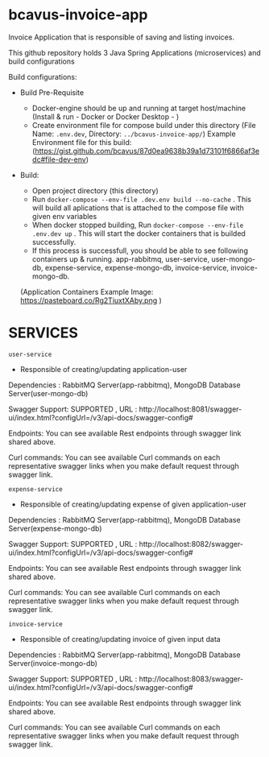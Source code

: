 # bcavus-invoice-app
Invoice Application that is responsible of saving and listing invoices.

This github repository holds 3 Java Spring Applications (microservices) and build configurations


Build configurations:

   - Build Pre-Requisite
     * Docker-engine should be up and running at target host/machine (Install & run - Docker or Docker Desktop - )
     * Create environment file for compose build under this directory (File Name: `.env.dev`, Directory: `../bcavus-invoice-app/`)
          Example Environment file for this build: (https://gist.github.com/bcavus/87d0ea9638b39a1d73101f6866af3edc#file-dev-env)

   - Build:
     *	Open project directory (this directory)
     *  Run `docker-compose --env-file .dev.env build --no-cache` . This will build all aplications that is attached to the compose file with given env variables
     *  When docker stopped building, Run `docker-compose --env-file .env.dev up` . This will start the docker containers that is builded successfully.
     *  If this process is successfull, you should be able to see following containers up & running.
	app-rabbitmq,
	user-service,
	user-mongo-db,
        expense-service,
	expense-mongo-db,
        invoice-service,
	invoice-mongo-db.
	    
      (Application Containers Example Image: https://pasteboard.co/Rg2TiuxtXAby.png )	
    

#	SERVICES

	user-service

* Responsible of creating/updating application-user

Dependencies : RabbitMQ Server(app-rabbitmq), MongoDB Database Server(user-mongo-db)

Swagger Support: SUPPORTED , URL : http://localhost:8081/swagger-ui/index.html?configUrl=/v3/api-docs/swagger-config#

Endpoints: You can see available Rest endpoints through swagger link shared above.

Curl commands: You can see available Curl commands on each representative swagger links when you make default request through swagger link.


	expense-service

* Responsible of creating/updating expense of given application-user

Dependencies : RabbitMQ Server(app-rabbitmq), MongoDB Database Server(expense-mongo-db) 

Swagger Support: SUPPORTED , URL : http://localhost:8082/swagger-ui/index.html?configUrl=/v3/api-docs/swagger-config#

Endpoints: You can see available Rest endpoints through swagger link shared above.

Curl commands: You can see available Curl commands on each representative swagger links when you make default request through swagger link.


	invoice-service
  
* Responsible of creating/updating invoice of given input data

Dependencies : RabbitMQ Server(app-rabbitmq), MongoDB Database Server(invoice-mongo-db) 

Swagger Support: SUPPORTED , URL : http://localhost:8083/swagger-ui/index.html?configUrl=/v3/api-docs/swagger-config#

Endpoints: You can see available Rest endpoints through swagger link shared above.

Curl commands: You can see available Curl commands on each representative swagger links when you make default request through swagger link.

